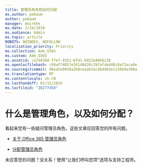 ```yaml
---
title: 管理员角色和如何分配
ms.author: pebaum
author: pebaum
manager: mnirkhe
ms.date: 2/24/2018
ms.audience: Admin
ms.topic: article
ROBOTS: NOINDEX, NOFOLLOW
localization_priority: Priority
ms.collection: Adm_O365
ms.custom: Adm_O365
ms.assetid: ca7d439d-ffe7-4351-bfd1-b022e4056138
ms.openlocfilehash: c94af74857e34148420c29fafabd48c8af1eca0e
ms.sourcegitcommit: d6ea5e9458a2b8ceaab3ac4bd483e1130b9a398a
ms.translationtype: MT
ms.contentlocale: zh-CN
ms.lasthandoff: 01/15/2019
ms.locfileid: "28277458"
---
```

# <a name="what-are-admin-roles-and-how-do-you-assign-them"></a>什么是管理角色，以及如何分配？

看起来您有一些疑问管理员角色。这些文章应回答您的所有问题。
  
- [关于 Office 365 管理员角色](https://support.office.com/article/https://support.office.com/en-us/article/About-Office-365-admin-roles-da585eea-f576-4f55-a1e0-87090b6aaa9d.aspx)
    
- [分配管理员角色](https://support.office.com/article/https://support.office.com/en-us/article/assign-eac4d046-1afd-4f1a-85fc-8219c79e1504.aspx)
    
未应答您的问题？没关系！使用"让我们呼叫您项"选项与支持工程师。
  

